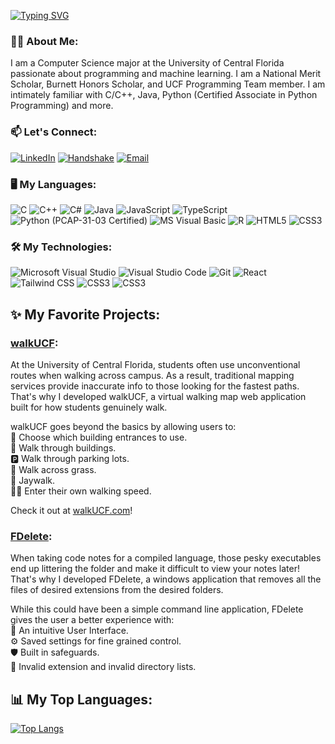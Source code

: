 [![Typing SVG](https://readme-typing-svg.demolab.com?font=Fira+Code&weight=500&size=25&duration=3000&pause=1000&color=66FF66&width=435&lines=Hey+there%2C+I'm+Luke+%F0%9F%91%8B)](https://git.io/typing-svg)

### 🧑‍💻 About Me:
I am a Computer Science major at the University of Central Florida passionate about programming and machine learning. I am a National Merit Scholar, Burnett Honors Scholar, and UCF Programming Team member. I am intimately familiar with C/C++, Java, Python (Certified Associate in Python Programming) and more.   

### 📫 Let's Connect:

[![LinkedIn](https://img.shields.io/badge/LinkedIn-0077B5?style=for-the-badge&logo=linkedin&logoColor=white)](https://www.linkedin.com/in/luke-ded/)
[![Handshake](https://img.shields.io/badge/Handshake-DBF970?style=for-the-badge&logo=shield&logoColor=white)](https://app.joinhandshake.com/profiles/dexa52)
[![Email](https://img.shields.io/badge/Email-D14836?style=for-the-badge&logo=gmail&logoColor=white)](mailto:luke@dederich.org)

### 🖥️ My Languages:

<p align="left">
  <img src="https://img.shields.io/badge/C-A8B9CC?style=for-the-badge&logo=c&logoColor=white" alt="C" />
  <img src="https://img.shields.io/badge/C%2B%2B-00599C?style=for-the-badge&logo=c%2B%2B&logoColor=white" alt="C++" />
  <img src="https://img.shields.io/badge/C%23-239120?style=for-the-badge&logo=csharp&logoColor=white" alt="C#" />
  <img src="https://img.shields.io/badge/Java-007396?style=for-the-badge&logo=java&logoColor=white" alt="Java" />
  <img src="https://img.shields.io/badge/JavaScript-F7DF1E?style=for-the-badge&logo=javascript&logoColor=black" alt="JavaScript" />
  <img src="https://img.shields.io/badge/TypeScript-3178C6?style=for-the-badge&logo=typescript&logoColor=white" alt="TypeScript" />
  <img src="https://img.shields.io/badge/Python-PCAP--31--03-3776AB?style=for-the-badge&logo=python&logoColor=white" alt="Python (PCAP-31-03 Certified)" />
  <img src="https://img.shields.io/badge/Visual_Basic-57358F?style=for-the-badge&logo=dot-net&logoColor=white" alt="MS Visual Basic" />
  <img src="https://img.shields.io/badge/R-276DC3?style=for-the-badge&logo=r&logoColor=white" alt="R" />
  <img src="https://img.shields.io/badge/HTML5-E34F26?style=for-the-badge&logo=html5&logoColor=white" alt="HTML5" />
  <img src="https://img.shields.io/badge/CSS3-1572B6?style=for-the-badge&logo=css3&logoColor=white" alt="CSS3" />
</p>

### 🛠️ My Technologies: 
<p align="left">
  <img src="https://img.shields.io/badge/Visual_Studio-5C2D91?style=for-the-badge&logo=visualstudio&logoColor=white" alt="Microsoft Visual Studio" />
  <img src="https://img.shields.io/badge/VS_Code-007ACC?style=for-the-badge&logo=visualstudiocode&logoColor=white" alt="Visual Studio Code" />
  <img src="https://img.shields.io/badge/Git-F05032?style=for-the-badge&logo=git&logoColor=white" alt="Git" />
  <img src="https://img.shields.io/badge/React-61DAFB?style=for-the-badge&logo=react&logoColor=black" alt="React" />
  <img src="https://img.shields.io/badge/Tailwind_CSS-06B6D4?style=for-the-badge&logo=tailwindcss&logoColor=white" alt="Tailwind CSS" />
  <img src="https://img.shields.io/badge/vite-646CFF?style=for-the-badge&logo=vite&logoColor=white" alt="CSS3" />
  <img src="https://img.shields.io/badge/npm-CB3837?style=for-the-badge&logo=npm&logoColor=white" alt="CSS3" />
</p>

## ✨ My Favorite Projects:

### **[walkUCF](https://github.com/luke-ded/walkucf)**:
At the University of Central Florida, students often use unconventional routes when walking across campus. As a result, traditional mapping services provide inaccurate info to those looking for the fastest paths. That's why I developed walkUCF, a virtual walking map web application built for how students genuinely walk.

walkUCF goes beyond the basics by allowing users to:   
🚪 Choose which building entrances to use.   
🏢 Walk through buildings.   
🅿️ Walk through parking lots.   
🌳 Walk across grass.   
🚦 Jaywalk.   
🚶‍➡️ Enter their own walking speed.

Check it out at [walkUCF.com](https://walkucf.com/)!

### **[FDelete](https://github.com/luke-ded/fdelete)**:
When taking code notes for a compiled language, those pesky executables end up littering the folder and make it difficult to view your notes later! That's why I developed FDelete, a windows application that removes all the files of desired extensions from the desired folders.

While this could have been a simple command line application, FDelete gives the user a better experience with:   
🎨 An intuitive User Interface.   
⚙️ Saved settings for fine grained control.   
🛡️ Built in safeguards.   
🚫 Invalid extension and invalid directory lists.

## 📊 My Top Languages:
[![Top Langs](https://github-readme-stats.vercel.app/api/top-langs/?username=luke-ded&layout=compact&theme=dracula)](https://github.com/anuraghazra/github-readme-stats)
